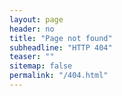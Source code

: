 ```yaml
---
layout: page
header: no
title: "Page not found"
subheadline: "HTTP 404"
teaser: ""
sitemap: false
permalink: "/404.html"
---
```

<br>
<br>
<br>
<br>
<br>
<br>
<br>
<br>
<br>
<br>
<br>
<br>
<br>
<br>
<br>
<br>
<br>
<br>
<br>
<br>
<br>
<br>